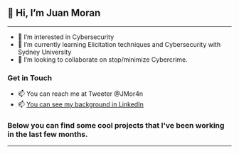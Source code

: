 ## 👋 Hi, I’m Juan Moran

---

- 👀 I’m interested in Cybersecurity
- 🌱 I’m currently learning Elicitation techniques and Cybersecurity with Sydney University
- 💞️ I’m looking to collaborate on stop/minimize Cybercrime.


### Get in Touch
- 📫 You can reach me at Tweeter @JMor4n
- 📫 [You can see my background in LinkedIn](https://www.linkedin.com/in/juan-m-66082035/ "Juan Moran's LinkedIn")

### Below you can find some cool projects that I've been working in the last few months.

---

<!---
JMor4n/JMor4n is a ✨ special ✨ repository because its `README.md` (this file) appears on your GitHub profile.
You can click the Preview link to take a look at your changes.
--->
